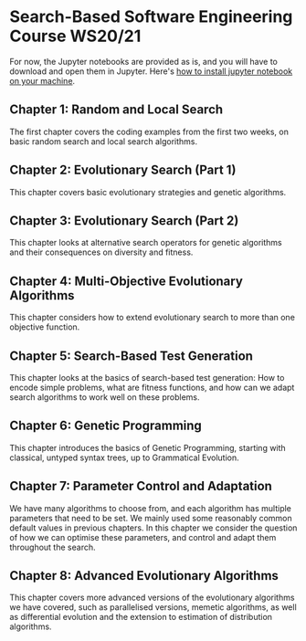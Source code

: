 # Search-Based Software Engineering Course WS20/21

For now, the Jupyter notebooks are provided as is, and you will have to download and open them in Jupyter. Here's [how to install jupyter notebook on your machine](https://www.dataquest.io/blog/jupyter-notebook-tutorial/).


## Chapter 1: Random and Local Search

The first chapter covers the coding examples from the first two weeks, on basic random search and local search algorithms.

## Chapter 2: Evolutionary Search (Part 1)

This chapter covers basic evolutionary strategies and genetic algorithms.

## Chapter 3: Evolutionary Search (Part 2)

This chapter looks at alternative search operators for genetic algorithms
and their consequences on diversity and fitness.

## Chapter 4: Multi-Objective Evolutionary Algorithms

This chapter considers how to extend evolutionary search to more than one
objective function.

## Chapter 5: Search-Based Test Generation

This chapter looks at the basics of search-based test generation: How to
encode simple problems, what are fitness functions, and how can we adapt
search algorithms to work well on these problems.

## Chapter 6: Genetic Programming

This chapter introduces the basics of Genetic Programming, starting with
classical, untyped syntax trees, up to Grammatical Evolution.

## Chapter 7: Parameter Control and Adaptation

We have many algorithms to choose from, and each algorithm has multiple
parameters that need to be set. We mainly used some reasonably common
default values in previous chapters. In this chapter we consider the 
question of how we can optimise these parameters, and control and adapt
them throughout the search.

## Chapter 8: Advanced Evolutionary Algorithms

This chapter covers more advanced versions of the evolutionary algorithms
we have covered, such as parallelised versions, memetic algorithms, as 
well as differential evolution and the extension to estimation of 
distribution algorithms.

